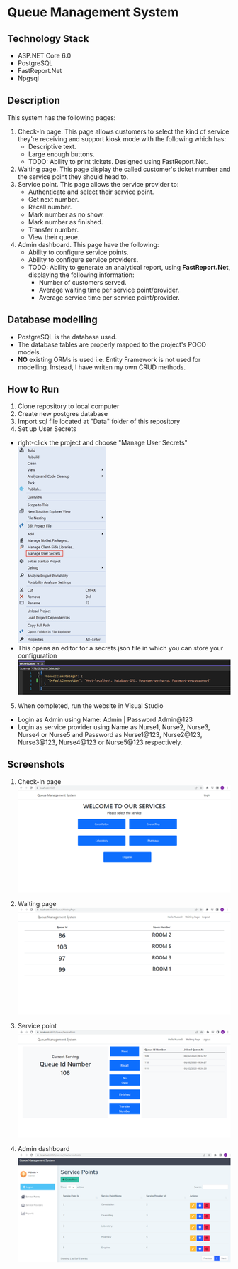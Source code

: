 # Queue Management System

## Technology Stack

- ASP.NET Core 6.0
- PostgreSQL
- FastReport.Net
- Npgsql

## Description

This system has the following pages:

1. Check-In page. This page allows customers to select the kind of service they're receiving and support kiosk mode with the following which has:
   - Descriptive text.
   - Large enough buttons.
   - TODO: Ability to print tickets. Designed using FastReport.Net.
2. Waiting page. This page display the called customer's ticket number and the service point they should head to.
3. Service point. This page allows the service provider to:
   - Authenticate and select their service point.
   - Get next number.
   - Recall number.
   - Mark number as no show.
   - Mark number as finished.
   - Transfer number.
   - View their queue.
4. Admin dashboard. This page have the following:
   - Ability to configure service points.
   - Ability to configure service providers.
   - TODO: Ability to generate an analytical report, using **FastReport.Net**, displaying the following information:
     - Number of customers served.
     - Average waiting time per service point/provider.
     - Average service time per service point/provider.

## Database modelling

- PostgreSQL is the database used.
- The database tables are properly mapped to the project's POCO models.
- **NO** existing ORMs is used i.e. Entity Framework is not used for modelling. Instead, I have writen my own CRUD methods.

## How to Run

1. Clone repository to local computer
2. Create new postgres database 
3. Import sql file located at "Data" folder of this repository 
4. Set up User Secrets
- right-click the project and choose "Manage User Secrets"
![App Screenshot](https://github.com/mikemathu/Queue-Management-System/blob/main/Queue%20Management%20System/wwwroot/Screenshots/manageUserSecrets.PNG)
- This opens an editor for a secrets.json file in which you can store your configuration
![App Screenshot](https://github.com/mikemathu/Queue-Management-System/blob/main/Queue%20Management%20System/wwwroot/Screenshots/secretJson.PNG)

5. When completed, run the website in Visual Studio
- Login as Admin using Name: Admin | Password Admin@123
- Login as service provider using Name as Nurse1, Nurse2, Nurse3, Nurse4 or Nurse5 and Password as Nurse1@123, Nurse2@123, Nurse3@123, Nurse4@123 or Nurse5@123 respectively.


## Screenshots
1. Check-In page
![App Screenshot](https://github.com/mikemathu/Queue-Management-System/blob/main/Queue%20Management%20System/wwwroot/Screenshots/Check-In%20page.PNG)


2. Waiting page
![App Screenshot](https://github.com/mikemathu/Queue-Management-System/blob/main/Queue%20Management%20System/wwwroot/Screenshots/Waiting%20Page.PNG)

3. Service point
![App Screenshot](https://github.com/mikemathu/Queue-Management-System/blob/main/Queue%20Management%20System/wwwroot/Screenshots/Service%20point.PNG)

4. Admin dashboard
![App Screenshot](https://github.com/mikemathu/Queue-Management-System/blob/main/Queue%20Management%20System/wwwroot/Screenshots/Admin%20Page.PNG)

